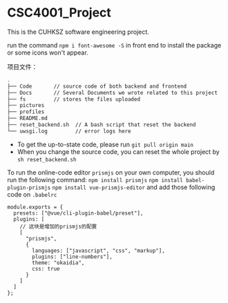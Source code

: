 # CSC4001_Project
This is the CUHKSZ software engineering project. 

run the command `npm i font-awesome -S` in front end to install the package or some icons won't appear.  

项目文件：

```bash
.
├── Code       // source code of both backend and frontend
├── Docs	   // Several Documents we wrote related to this project
├── fs		   // stores the files uploaded
├── pictures   
├── profiles
├── README.md
├── reset_backend.sh  // A bash script that reset the backend
└── uwsgi.log		  // error logs here
```

+ To get the up-to-state code, please run `git pull origin main`
+ When you change the source code, you can reset the whole project by `sh reset_backend.sh`

To run the online-code editor `prismjs` on your own computer, you should run the following command:
`npm install prismjs`
`npm install babel-plugin-prismjs`
`npm install vue-prismjs-editor`
and add those following code on `.babelrc`
```
module.exports = {
  presets: ["@vue/cli-plugin-babel/preset"],
  plugins: [
    // 这块是增加的prismjs的配置
    [
      "prismjs",
      {
        languages: ["javascript", "css", "markup"],
        plugins: ["line-numbers"],
        theme: "okaidia",
        css: true
      }
    ]
  ]
};
```
